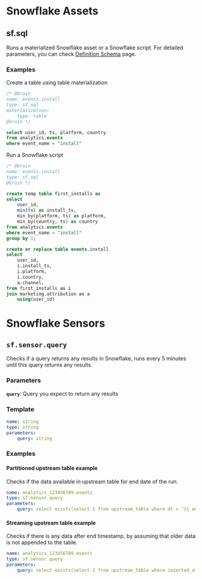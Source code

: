 # Snowflake Assets
## sf.sql
Runs a materialized Snowflake asset or a Snowflake script.
For detailed parameters, you can check [Definition Schema](definition-schema.md) page.


### Examples
Create a table using table materialization
```sql
/* @bruin
name: events.install
type: sf.sql
materialization:
    type: table
@bruin */

select user_id, ts, platform, country
from analytics.events
where event_name = "install"
```

Run a Snowflake script
```sql
/* @bruin
name: events.install
type: sf.sql
@bruin */

create temp table first_installs as
select 
    user_id, 
    min(ts) as install_ts,
    min_by(platform, ts) as platform,
    min_by(country, ts) as country
from analytics.events
where event_name = "install"
group by 1;

create or replace table events.install
select
    user_id, 
    i.install_ts,
    i.platform, 
    i.country,
    a.channel,
from first_installs as i
join marketing.attribution as a
    using(user_id)
```

# Snowflake Sensors
## `sf.sensor.query`
Checks if a query returns any results in Snowflake, runs every 5 minutes until this query returns any results.
### Parameters
**`query`**: Query you expect to return any results
### Template
```yaml
name: string
type: string
parameters:
    query: string
```
### Examples
#### Partitioned upstream table example
Checks if the data available in upstream table for end date of the run.
```yaml
name: analytics_123456789.events
type: sf.sensor.query
parameters:
    query: select exists(select 1 from upstream_table where dt = "{{ end_date }}"
```

#### Streaming upstream table example
Checks if there is any data after end timestamp, by assuming that older data is not appended to the table.
```yaml
name: analytics_123456789.events
type: sf.sensor.query
parameters:
    query: select exists(select 1 from upstream_table where inserted_at > "{{ end_timestamp }}"
```
